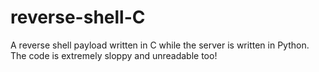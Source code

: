 # reverse-shell-C
A reverse shell payload written in C while the server is written in Python. The code is extremely sloppy and unreadable too!
